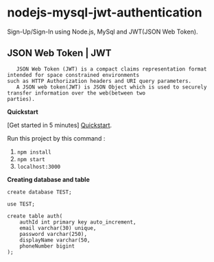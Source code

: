 # nodejs-mysql-jwt-authentication
Sign-Up/Sign-In using Node.js, MySql and JWT(JSON Web Token).

## JSON Web Token | JWT
```
   JSON Web Token (JWT) is a compact claims representation format intended for space constrained environments
such as HTTP Authorization headers and URI query parameters.
   A JSON web token(JWT) is JSON Object which is used to securely transfer information over the web(between two
parties).
```
**Quickstart**

[Get started in 5 minutes] [Quickstart](https://www.npmjs.com/package/jsonwebtoken).


Run this project by this command :

1. `npm install`
2. `npm start`
3. `localhost:3000`

**Creating database and table**

```
create database TEST;

use TEST;

create table auth(
    authId int primary key auto_increment,
    email varchar(30) unique,
    password varchar(250),
    displayName varchar(50,
    phoneNumber bigint
);
```

